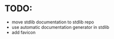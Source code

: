 TODO:
=====

* move stdlib documentation to stdlib repo
* use automatic documentation generator in stdlib
* add favicon
